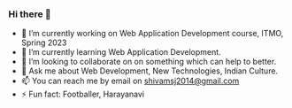 ### Hi there 👋

<!--
**shivam14k/shivam14k** is a ✨ _special_ ✨ repository because its `README.md` (this file) appears on your GitHub profile. 

Here are some ideas to get you started: -->

- 🔭 I’m currently working on Web Application Development course, ITMO, Spring 2023
- 🌱 I’m currently learning Web Application Development.
- 👯 I’m looking to collaborate on on something which can help to better.
- 💬 Ask me about Web Development, New Technologies, Indian Culture.
- 📫 You can reach me by email on shivamsj2014@gmail.com
- ⚡ Fun fact: Footballer, Harayanavi

